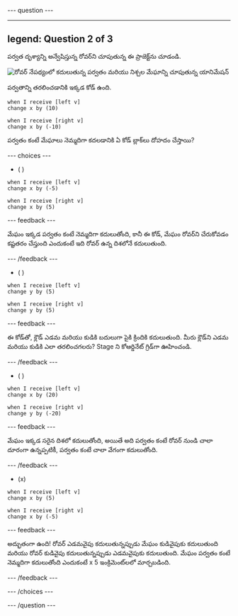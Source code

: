 --- question ---

---
legend: Question 2 of 3
---

పర్వత దృశ్యాన్ని అన్వేషిస్తున్న రోవర్‌ని చూపుతున్న ఈ ప్రాజెక్ట్‌ను చూడండి.

![రోవర్ నేపథ్యంలో కదులుతున్న పర్వతం మరియు నిశ్చల మేఘాన్ని చూపుతున్న యానిమేషన్](images/mountain-animation.gif)

పర్వతాన్ని తరలించడానికి ఇక్కడ కోడ్ ఉంది.

```blocks3
when I receive [left v]
change x by (10)

when I receive [right v]
change x by (-10)
```

పర్వతం కంటే మేఘాలు నెమ్మదిగా కదలడానికి ఏ కోడ్ బ్లాక్‌లు దోహదం చేస్తాయి?

--- choices ---

- ( )

```blocks3
when I receive [left v]
change x by (-5)

when I receive [right v]
change x by (5)
```

  --- feedback ---

మేఘం ఇక్కడ పర్వతం కంటే నెమ్మదిగా కదులుతోంది, కానీ ఈ కోడ్, మేఘం రోవర్‌ని చేరుకోవడం కష్టతరం చేస్తుంది ఎందుకంటే ఇది రోవర్ ఉన్న దిశలోనే కదులుతుంది.

  --- /feedback ---

- ( )

```blocks3
when I receive [left v]
change y by (5)

when I receive [right v]
change y by (5)

```

  --- feedback ---

  ఈ కోడ్‌తో, క్లౌడ్ ఎడమ మరియు కుడికి బదులుగా పైకి క్రిందికి కదులుతుంది. మీరు క్లౌడ్‌ని ఎడమ మరియు కుడికి ఎలా తరలించగలరు? Stage ని కోఆర్డినేట్ గ్రిడ్‌గా ఊహించండి.

  --- /feedback ---

- ( )

```blocks3
when I receive [left v]
change x by (20)

when I receive [right v]
change y by (-20)
```

  --- feedback ---

  మేఘం ఇక్కడ సరైన దిశలో కదులుతోంది, అయితే అది పర్వతం కంటే రోవర్ నుండి చాలా దూరంగా ఉన్నప్పటికీ, పర్వతం కంటే చాలా వేగంగా కదులుతోంది.

  --- /feedback ---

- (x)

```blocks3
when I receive [left v]
change x by (5)

when I receive [right v]
change x by (-5)
```

  --- feedback ---

అద్భుతంగా ఉంది! రోవర్ ఎడమవైపు కదులుతున్నప్పుడు మేఘం కుడివైపుకు కదులుతుంది మరియు రోవర్ కుడివైపు కదులుతున్నప్పుడు ఎడమవైపుకు కదులుతుంది.  మేఘం పర్వతం కంటే నెమ్మదిగా కదులుతోంది ఎందుకంటే x 5 ఇంక్రిమెంట్‌లలో మార్చబడింది.

  --- /feedback ---

--- /choices ---

--- /question ---
